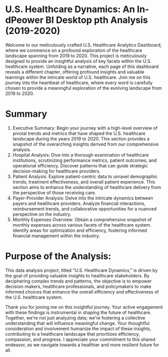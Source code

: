 # U.S. Healthcare Dynamics: An In-dPeower BI Desktop pth Analysis (2019-2020)

Welcome to our meticulously crafted U.S. Healthcare Analytics Dashboard, where we commence on a profound exploration of the healthcare landscape spanning from 2019 to 2020. This project is meticulously
designed to provide an insightful analysis of key facets within the U.S. healthcare system. Unfolding as a narrative, each page of this dashboard reveals a different chapter, offering profound insights and valuable
learnings within the intricate world of U.S. healthcare. Join me on this journey into the heartbeat of healthcare, where every word is carefully chosen to provide a meaningful exploration of the evolving landscape from
2019 to 2020.

# Summary

1. Executive Summary:
Begin your journey with a high-level overview of pivotal trends and metrics that have shaped the U.S. healthcare landscape during the years 2019 to 2020. This section provides a snapshot of the overarching insights
derived from our comprehensive analysis.
2. Hospital Analysis:
Dive into a thorough examination of healthcare institutions, scrutinizing performance metrics, patient outcomes, and operational efficiency. Discover patterns that can guide strategic decision-making for healthcare
providers.
3. Patient Analysis:
Explore patient-centric data to unravel demographic trends, treatment effectiveness, and overall patient experience. This section aims to enhance the understanding of healthcare delivery from the perspective of
those receiving care.
4. Payer-Provider Analysis:
Delve into the intricate dynamics between payers and healthcare providers. Analyze financial interactions, reimbursement trends, and collaborative opportunities for a nuanced perspective on the industry.
5. Monthly Expenses Overview:
Obtain a comprehensive snapshot of monthly expenses across various facets of the healthcare system. Identify areas for optimization and efficiency, fostering informed financial management within the industry.

# Purpose of the Analysis:

This data analysis project, titled "U.S. Healthcare Dynamics," is driven by the goal of providing valuable insights to healthcare stakeholders. By deciphering complex trends and patterns, the objective is to empower
decision-makers, healthcare professionals, and policymakers to make informed choices that enhance the overall efficiency and effectiveness of the U.S. healthcare system.


Thank you for joining me on this insightful journey. Your active engagement with these findings is instrumental in shaping the future of healthcare. Together, we're not just analyzing data; we're fostering a collective
understanding that will influence meaningful change. Your thoughtful consideration and involvement humanize the impact of these insights, contributing to a healthcare landscape that prioritizes efficiency,
compassion, and progress. I appreciate your commitment to this shared endeavor, as we navigate towards a healthier and more resilient future for all.

